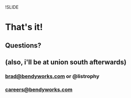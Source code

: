 !SLIDE
# That's it! #
## Questions? ##
## (also, i'll be at union south afterwards) ##
### brad@bendyworks.com or @listrophy ###
### careers@bendyworks.com ###
